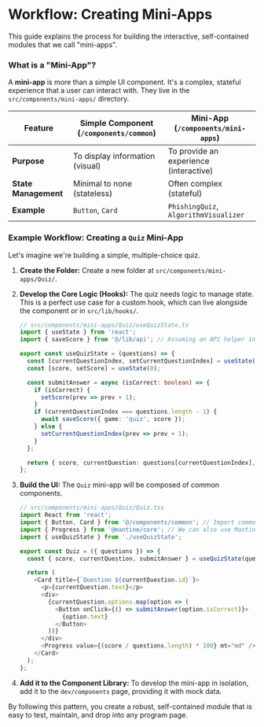 # Workflow: Creating Mini-Apps

This guide explains the process for building the interactive, self-contained modules that we call "mini-apps".

### What is a "Mini-App"?

A **mini-app** is more than a simple UI component. It's a complex, stateful experience that a user can interact with. They live in the `src/components/mini-apps/` directory.

| Feature             | Simple Component (`/components/common`) | Mini-App (`/components/mini-apps`)   |
| ------------------- | --------------------------------------- | ------------------------------------ |
| **Purpose**         | To display information (visual)         | To provide an experience (interactive) |
| **State Management**| Minimal to none (stateless)           | Often complex (stateful)             |
| **Example**         | `Button`, `Card`                        | `PhishingQuiz`, `AlgorithmVisualizer`  |

### Example Workflow: Creating a `Quiz` Mini-App

Let's imagine we're building a simple, multiple-choice quiz.

1.  **Create the Folder:**
    Create a new folder at `src/components/mini-apps/Quiz/`.

2.  **Develop the Core Logic (Hooks):**
    The quiz needs logic to manage state. This is a perfect use case for a custom hook, which can live alongside the component or in `src/lib/hooks/`.

    ```typescript
    // src/components/mini-apps/Quiz/useQuizState.ts
    import { useState } from 'react';
    import { saveScore } from '@/lib/api'; // Assuming an API helper in our lib folder

    export const useQuizState = (questions) => {
      const [currentQuestionIndex, setCurrentQuestionIndex] = useState(0);
      const [score, setScore] = useState(0);

      const submitAnswer = async (isCorrect: boolean) => {
        if (isCorrect) {
          setScore(prev => prev + 1);
        }
        if (currentQuestionIndex === questions.length - 1) {
          await saveScore({ game: 'quiz', score });
        } else {
          setCurrentQuestionIndex(prev => prev + 1);
        }
      };

      return { score, currentQuestion: questions[currentQuestionIndex], submitAnswer };
    };
    ```

3.  **Build the UI:**
    The `Quiz` mini-app will be composed of common components.

    ```typescript
    // src/components/mini-apps/Quiz/Quiz.tsx
    import React from 'react';
    import { Button, Card } from '@/components/common'; // Import common components
    import { Progress } from '@mantine/core'; // We can also use Mantine components directly
    import { useQuizState } from './useQuizState';

    export const Quiz = ({ questions }) => {
      const { score, currentQuestion, submitAnswer } = useQuizState(questions);

      return (
        <Card title={`Question ${currentQuestion.id}`}>
          <p>{currentQuestion.text}</p>
          <div>
            {currentQuestion.options.map(option => (
              <Button onClick={() => submitAnswer(option.isCorrect)}>
                {option.text}
              </Button>
            ))}
          </div>
          <Progress value={(score / questions.length) * 100} mt="md" />
        </Card>
      );
    };
    ```

4.  **Add it to the Component Library:**
    To develop the mini-app in isolation, add it to the `dev/components` page, providing it with mock data.

By following this pattern, you create a robust, self-contained module that is easy to test, maintain, and drop into any program page.
